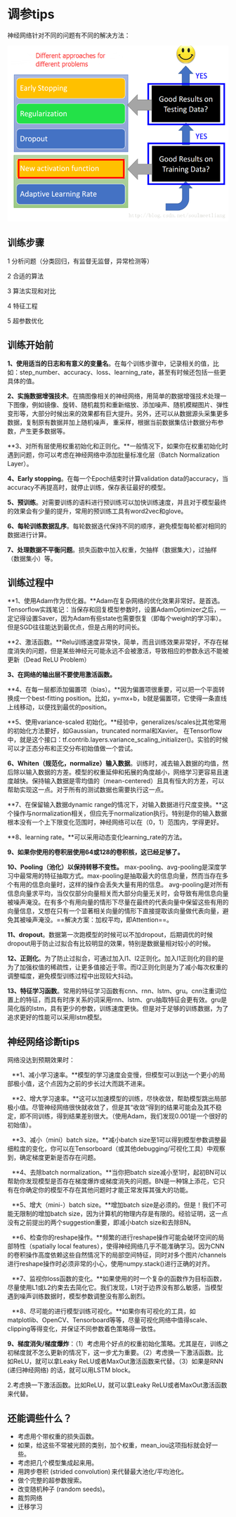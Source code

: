 # 调参tips

神经网络针对不同的问题有不同的解决方法： 

<img src=".\img\adjust.png" height="400px">

## 训练步骤

1 分析问题（分类回归，有监督无监督，异常检测等） 

2 合适的算法 

3 算法实现和对比 

4 特征工程 

5 超参数优化 



## 训练开始前

**1、使用适当的日志和有意义的变量名**。在每个训练步骤中，记录相关的值，比如：step_number、accuracy、loss、learning_rate，甚至有时候还包括一些更具体的值。

**2、实施数据增强技术**。在搞图像相关的神经网络，用简单的数据增强技术处理一下图像，例如镜像、旋转、随机裁剪和重新缩放、添加噪声、随机模糊图片、弹性变形等，大部分时候出来的效果都有巨大提升。另外，还可以从数据源头采集更多数据，复制原有数据并加上随机噪声， 重采样，根据当前数据集估计数据分布参数，产生更多数据等。

**3、对所有层使用权重初始化和正则化。**一般情况下，如果你在权重初始化时遇到问题，你可以考虑在神经网络中添加批量标准化层（Batch Normalization Layer）。 

**4、Early stopping**。在每一个Epoch结束时计算validation data的accuracy，当accuracy不再提高时，就停止训练，保存表征最好的模型。 

**5、预训练**。对需要训练的语料进行预训练可以加快训练速度，并且对于模型最终的效果会有少量的提升，常用的预训练工具有word2vec和glove。 

**6、每轮训练数据乱序**。每轮数据迭代保持不同的顺序，避免模型每轮都对相同的数据进行计算。 

**7、处理数据不平衡问题**。损失函数中加入权重，欠抽样（数据集大），过抽样（数据集小）等。


## 训练过程中

**1、使用Adam作为优化器。**Adam在复杂网络的优化效果非常好。是首选。Tensorflow实践笔记：当保存和回复模型参数时，设置AdamOptimizer之后，一定记得设置Saver，因为Adam有些state也需要恢复（即每个weight的学习率）。 但是SGD往往能达到最优点，但是占用的时间长。

**2、激活函数。**Relu训练速度非常快，简单，而且训练效果非常好，不存在梯度消失的问题，但是某些神经元可能永远不会被激活，导致相应的参数永远不能被更新（Dead ReLU Problem）

**3、在网络的输出层不要使用激活函数。** 

**4、在每一层都添加偏置项（bias）。**因为偏置项很重要，可以把一个平面转换成一个best-fitting position。比如，y=mx+b，b就是偏置项，它使得一条直线上线移动，以便找到最优的position。 

**5、使用variance-scaled 初始化。**经验中，generalizes/scales比其他常用的初始化方法要好，如Gaussian，truncated normal和Xavier。 在Tensorflow中，就是这个接口：tf.contrib.layers.variance_scaling_initializer()。实验的时候可以才正态分布和正交分布初始值做一个尝试。 

**6、Whiten（规范化，normalize）输入数据**。训练时，减去输入数据的均值，然后除以输入数据的方差。模型的权重延伸和拓展的角度越小，网络学习更容易且速度越快。保持输入数据是零均值的（mean-centered）且具有恒大的方差，可以帮助实现这一点。对于所有的测试数据也需要执行这一点。 

**7、在保留输入数据dynamic range的情况下，对输入数据进行尺度变换。**这个操作与normalization相关，但应先于normalization执行。特别是你的输入数据根本没有一个上下限变化范围时，神经网络可以在（0，1）范围内，学得更好。 

**8、learning rate。**可以采用动态变化learning_rate的方法。

**9、如果你使用的卷积层使用64或128的卷积核，这已经足够了。**

**10、Pooling（池化）以保持转移不变性。** max-pooling、avg-pooling是深度学习中最常用的特征抽取方式。max-pooling是抽取最大的信息向量，然而当存在多个有用的信息向量时，这样的操作会丢失大量有用的信息。 avg-pooling是对所有信息向量求平均，当仅仅部分向量相关而大部分向量无关时，会导致有用信息向量被噪声淹没。在有多个有用向量的情形下尽量在最终的代表向量中保留这些有用的向量信息，又想在只有一个显著相关向量的情形下直接提取该向量做代表向量，避免其被噪声淹没。==解决方案：加权平均，即Attention==。  

**11、dropout**。数据第一次跑模型的时候可以不加dropout，后期调优的时候dropout用于防止过拟合有比较明显的效果，特别是数据量相对较小的时候。 

**12、正则化**。为了防止过拟合，可通过加入l1、l2正则化。加入l1正则化的目的是为了加强权值的稀疏性，让更多值接近于零。而l2正则化则是为了减小每次权重的调整幅度，避免模型训练过程中出现较大抖动。 

**13、特征学习函数**。常用的特征学习函数有cnn、rnn、lstm、gru。cnn注重词位置上的特征，而具有时序关系的词采用rnn、lstm、gru抽取特征会更有效。gru是简化版的lstm，具有更少的参数，训练速度更快。但是对于足够的训练数据，为了追求更好的性能可以采用lstm模型。 



## **神经网络诊断tips**

网络没达到预期效果时：

    **1、减小学习速率。**模型的学习速度会变慢，但模型可以到达一个更小的局部极小值，这个点因为之前的步长过大而跳不进来。 

    **2、增大学习速率。**这可以加速模型的训练，尽快收敛，帮助模型跳出局部极小值。尽管神经网络很快就收敛了，但是其“收敛”得到的结果可能会及其不稳定，即不同训练，得到结果差别很大。（使用Adam，我们发现0.001是一个很好的初始值）。 

    **3、减小（mini）batch size。**减小batch size至1可以得到模型参数调整最细粒度的变化，你可以在Tensorboard（或其他debugging/可视化工具）中观察到，确定梯度更新是否存在问题。 

    **4、去除batch normalization。**当你把batch size减小至1时，起初BN可以帮助你发现模型是否存在梯度爆炸或梯度消失的问题。BN是一种锦上添花，它只有在你确定你的模型不存在其他问题时才能正常发挥其强大的功能。 

    **5、增大（mini-）batch size。**增加batch size是必须的。但是！我们不可能无限制的增加batch size，因为计算机的物理内存是有限的。经验证明，这一点没有之前提出的两个suggestion重要，即减小batch size和去除BN。 

    **6、检查你的reshape操作。**频繁的进行reshape操作可能会破环空间的局部特性（spatially local features），使得神经网络几乎不能准确学习。因为CNN的卷积操作高度依赖这些自然情况下的局部空间特征，同时对多个图片/channels进行reshape操作时必须非常的小心，使用numpy.stack()进行正确的对齐。 

    **7、监视你loss函数的变化。**如果使用的时一个复杂的函数作为目标函数，尽量使用L1或L2约束去去简化它。我们发现，L1对于边界没有那么敏感，当模型遇到噪声训练数据时，模型参数调整没有那么剧烈。 

    **8、尽可能的进行模型训练可视化。**如果你有可视化的工具，如matplotlib、OpenCV、Tensorboard等等，尽量可视化网络中值得scale、clipping等得变化，并保证不同参数着色策略得一致性。 

  **9、梯度消失/梯度爆炸**：（1）考虑用个好点的权重初始化策略。尤其是在，训练之初梯度就不怎么更新的情况下，这一步尤为重要。（2）考虑换一下激活函数。比如ReLU，就可以拿Leaky ReLU或者MaxOut激活函数来代替。（3）如果是RNN (递归神经网络) 的话，就可以用LSTM block。 

2.考虑换一下激活函数。比如ReLU，就可以拿Leaky ReLU或者MaxOut激活函数来代替。 



## **还能调些什么？** 

- 考虑用个带权重的损失函数。 
- 如果，给这些不常被光顾的类别，加个权重，mean_iou这项指标就会好一些。 
- 考虑把几个模型集成起来用。 
- 用跨步卷积 (strided convolution) 来代替最大池化/平均池化。 
- 做个完整的超参数搜索。
- 改变随机种子 (random seeds)。 
- 裁剪网络
- 迁移学习